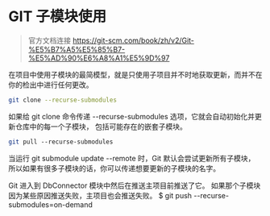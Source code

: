 # GIT 子模块使用

>官方文档连接
> <https://git-scm.com/book/zh/v2/Git-%E5%B7%A5%E5%85%B7-%E5%AD%90%E6%A8%A1%E5%9D%97>

在项目中使用子模块的最简模型，就是只使用子项目并不时地获取更新，而并不在你的检出中进行任何更改。

```sh
git clone --recurse-submodules
```

如果给 git clone 命令传递 --recurse-submodules 选项，它就会自动初始化并更新仓库中的每一个子模块， 包括可能存在的嵌套子模块。

```sh
git pull --recurse-submodules
```

当运行 git submodule update --remote 时，Git 默认会尝试更新所有子模块， 所以如果有很多子模块的话，你可以传递想要更新的子模块的名字。

Git 进入到 DbConnector 模块中然后在推送主项目前推送了它。 如果那个子模块因为某些原因推送失败，主项目也会推送失败。
$ git push --recurse-submodules=on-demand
